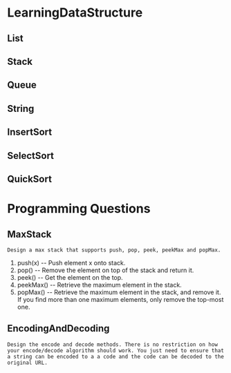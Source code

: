 # LearningDataStructure

## List


## Stack

## Queue

## String

## InsertSort

## SelectSort

## QuickSort

# Programming Questions
## MaxStack
    Design a max stack that supports push, pop, peek, peekMax and popMax.

1. push(x) -- Push element x onto stack.
2. pop() -- Remove the element on top of the stack and return it.
3. peek() -- Get the element on the top.
4. peekMax() -- Retrieve the maximum element in the stack.
5. popMax() -- Retrieve the maximum element in the stack, and remove it. If you find more than one maximum elements, only remove the top-most one.

## EncodingAndDecoding
    Design the encode and decode methods. There is no restriction on how your encode/decode algorithm should work. You just need to ensure that a string can be encoded to a a code and the code can be decoded to the original URL.
